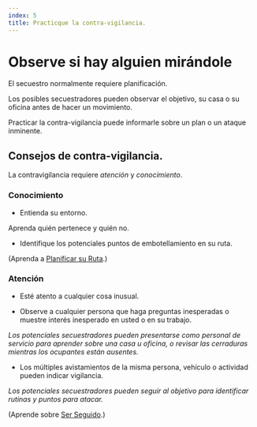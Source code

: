 ```yaml
---
index: 5
title: Practicque la contra-vigilancia.
---
```

# Observe si hay alguien mirándole

El secuestro normalmente requiere planificación.

Los posibles secuestradores pueden observar el objetivo, su casa o su oficina antes de hacer un movimiento.

Practicar la contra-vigilancia puede informarle sobre un plan o un ataque inminente.

## Consejos de contra-vigilancia.

La contravigilancia requiere *atención* y *conocimiento*.

### Conocimiento

*   Entienda su entorno.

Aprenda quién pertenece y quién no.

*   Identifique los potenciales puntos de embotellamiento en su ruta.

(Aprenda a [Planificar su Ruta](umbrella://travel/vehicles/beginner/s_plan-your-route.md).)

### Atención

*   Esté atento a cualquier cosa inusual.

*   Observe a cualquier persona que haga preguntas inesperadas o muestre interés inesperado en usted o en su trabajo.

_Los potenciales secuestradores pueden presentarse como personal de servicio para aprender sobre una casa u oficina, o revisar las cerraduras mientras los ocupantes están ausentes._

*   Los múltiples avistamientos de la misma persona, vehículo o actividad pueden indicar vigilancia.

_Los potenciales secuestradores pueden seguir al objetivo para identificar rutinas y puntos para atacar._

(Aprende sobre [Ser Seguido](umbrella://work/being-followed/beginner).)